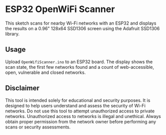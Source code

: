 # ESP32 OpenWiFi Scanner

This sketch scans for nearby Wi-Fi networks with an ESP32 and displays the results on a 0.96" 128x64 SSD1306 screen using the Adafruit SSD1306 library.

## Usage

Upload `OpenWifiScanner.ino` to an ESP32 board. The display shows the scan state, the first few networks found and a count of web-accessible, open, vulnerable and closed networks.

## Disclaimer

This tool is intended solely for educational and security purposes. It is designed to help users understand and assess the security of Wi-Fi networks. Do not use this tool to attempt unauthorized access to private networks. Unauthorized access to networks is illegal and unethical. Always obtain proper permission from the network owner before performing any scans or security assessments.
